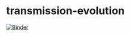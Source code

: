 # transmission-evolution

[![Binder](https://mybinder.org/badge_logo.svg)](https://mybinder.org/v2/gh/annecss/summer2020notebooks/master)
